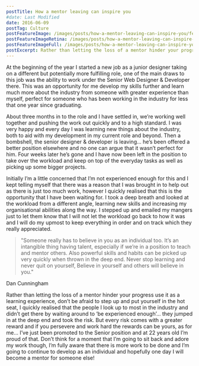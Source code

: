 ```yaml
---
postTitle: How a mentor leaving can inspire you
#date: Last Modified
date: 2016-06-09
postTag: Culture
postFeatureImage: /images/posts/how-a-mentor-leaving-can-inspire-you/feature.jpg
postFeatureImageRetina: /images/posts/how-a-mentor-leaving-can-inspire-you/feature@2x.jpg
postFeatureImageFull: /images/posts/how-a-mentor-leaving-can-inspire-you/feature-full.jpg
postExcerpt: Rather than letting the loss of a mentor hinder your progress use it as a learning experience, don’t be afraid to step up and put yourself in the hot seat.
---
```


At the beginning of the year I started a new job as a junior designer taking on a different but potentially more fulfilling role, one of the main draws to this job was the ability to work under the Senior Web Designer & Developer there. This was an opportunity for me develop my skills further and learn much more about the industry from someone with greater experience than myself, perfect for someone who has been working in the industry for less that one year since graduating.

About three months in to the role and I have settled in, we’re working well together and pushing the work out quickly and to a high standard. I was very happy and every day I was learning new things about the industry, both to aid with my development in my current role and beyond. Then a bombshell, the senior designer & developer is leaving… he’s been offered a better position elsewhere and no one can argue that it wasn’t perfect for him. Four weeks later he’s gone and I have now been left in the position to take over the workload and keep on top of the everyday tasks as well as picking up some bigger projects.

Initially I’m a little concerned that I’m not experienced enough for this and I kept telling myself that there was a reason that I was brought in to help out as there is just too much work, however I quickly realised that this is the opportunity that I have been waiting for. I took a deep breath and looked at the workload from a different angle, learning new skills and increasing my organisational abilities along the way. I stepped up and emailed my mangers just to let them know that I will not let the workload go back to how it was and I will do my upmost to keep everything in order and on track which they really appreciated.

> "Someone really has to believe in you as an individual too. It’s an intangible thing having talent, especially if we’re in a position to teach and mentor others. Also powerful skills and habits can be picked up very quickly when thrown in the deep end. Never stop learning and never quit on yourself, Believe in yourself and others will believe in you."

Dan Cunningham

Rather than letting the loss of a mentor hinder your progress use it as a learning experience, don’t be afraid to step up and put yourself in the hot seat, I quickly realised that the people I look up to most in the industry and didn’t get there by waiting around to ‘be experienced enough’… they jumped in at the deep end and took the risk. But every risk comes with a greater reward and if you persevere and work hard the rewards can be yours, as for me… I’ve just been promoted to the Senior position and at 22 years old I’m proud of that. Don’t think for a moment that I’m going to sit back and adore my work though, I’m fully aware that there is more work to be done and I’m going to continue to develop as an individual and hopefully one day I will become a mentor for someone else!
